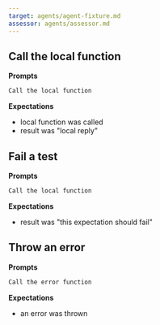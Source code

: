 ```yaml
---
target: agents/agent-fixture.md
assessor: agents/assessor.md
---
```


## Call the local function

**Prompts**

```md
Call the local function
```

**Expectations**

- local function was called
- result was "local reply"

## Fail a test

**Prompts**

```md
Call the local function
```

**Expectations**

- result was "this expectation should fail"

## Throw an error

**Prompts**

```md
Call the error function
```

**Expectations**

- an error was thrown
